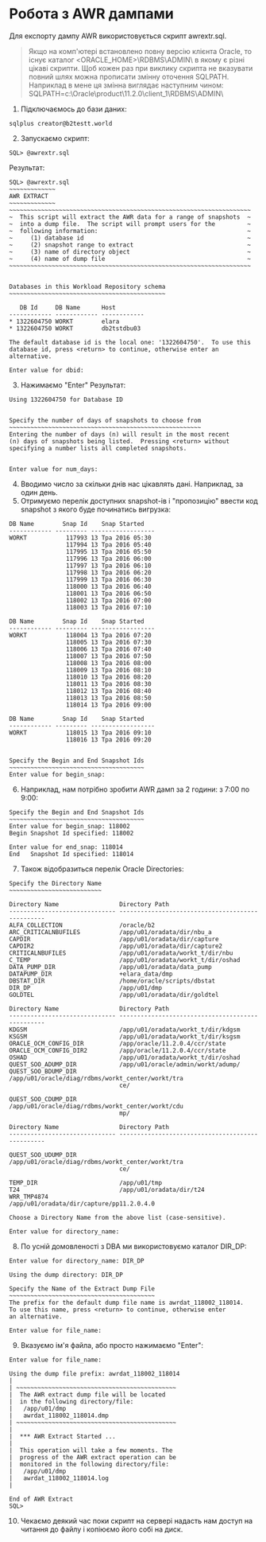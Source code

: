 # Робота з AWR дампами

Для експорту дампу AWR використовується скрипт awrextr.sql.

> Якщо на комп'ютері встановлено повну версію клієнта Oracle, то існує каталог <ORACLE_HOME>\RDBMS\ADMIN\ в якому є різні цікаві скрипти.
Щоб кожен раз при виклику скрипта не вказувати повний шлях можна прописати змінну оточення SQLPATH. 
> Наприклад в мене ця змінна виглядає наступним чином:
> SQLPATH=c:\Oracle\product\11.2.0\client_1\RDBMS\ADMIN\

1. Підключаємось до бази даних:
```
sqlplus creator@b2testt.world
```

2. Запускаємо скрипт:
```
SQL> @awrextr.sql
```
Результат:
```
SQL> @awrextr.sql
~~~~~~~~~~~~~
AWR EXTRACT
~~~~~~~~~~~~~
~~~~~~~~~~~~~~~~~~~~~~~~~~~~~~~~~~~~~~~~~~~~~~~~~~~~~~~~~~~~~~~~~~~~
~  This script will extract the AWR data for a range of snapshots  ~
~  into a dump file.  The script will prompt users for the         ~
~  following information:                                          ~
~     (1) database id                                              ~
~     (2) snapshot range to extract                                ~
~     (3) name of directory object                                 ~
~     (4) name of dump file                                        ~
~~~~~~~~~~~~~~~~~~~~~~~~~~~~~~~~~~~~~~~~~~~~~~~~~~~~~~~~~~~~~~~~~~~~


Databases in this Workload Repository schema
~~~~~~~~~~~~~~~~~~~~~~~~~~~~~~~~~~~~~~~~~~~~

   DB Id     DB Name      Host
------------ ------------ ------------
* 1322604750 WORKT        elara
* 1322604750 WORKT        db2tstdbu03

The default database id is the local one: '1322604750'.  To use this
database id, press <return> to continue, otherwise enter an alternative.

Enter value for dbid:
```
3. Нажимаємо "Enter"
Результат:
```
Using 1322604750 for Database ID


Specify the number of days of snapshots to choose from
~~~~~~~~~~~~~~~~~~~~~~~~~~~~~~~~~~~~~~~~~~~~~~~~~~~~~~
Entering the number of days (n) will result in the most recent
(n) days of snapshots being listed.  Pressing <return> without
specifying a number lists all completed snapshots.


Enter value for num_days:
```

4. Вводимо число за скільки днів нас цікавлять дані. Наприклад, за один день.
5. Отримуємо перелік доступних snapshot-ів і "пропозицію" ввести код snapshot з якого буде починатись вигрузка:
```
DB Name        Snap Id    Snap Started
------------ --------- ------------------
WORKT           117993 13 Тра 2016 05:30
                117994 13 Тра 2016 05:40
                117995 13 Тра 2016 05:50
                117996 13 Тра 2016 06:00
                117997 13 Тра 2016 06:10
                117998 13 Тра 2016 06:20
                117999 13 Тра 2016 06:30
                118000 13 Тра 2016 06:40
                118001 13 Тра 2016 06:50
                118002 13 Тра 2016 07:00
                118003 13 Тра 2016 07:10

DB Name        Snap Id    Snap Started
------------ --------- ------------------
WORKT           118004 13 Тра 2016 07:20
                118005 13 Тра 2016 07:30
                118006 13 Тра 2016 07:40
                118007 13 Тра 2016 07:50
                118008 13 Тра 2016 08:00
                118009 13 Тра 2016 08:10
                118010 13 Тра 2016 08:20
                118011 13 Тра 2016 08:30
                118012 13 Тра 2016 08:40
                118013 13 Тра 2016 08:50
                118014 13 Тра 2016 09:00

DB Name        Snap Id    Snap Started
------------ --------- ------------------
WORKT           118015 13 Тра 2016 09:10
                118016 13 Тра 2016 09:20


Specify the Begin and End Snapshot Ids
~~~~~~~~~~~~~~~~~~~~~~~~~~~~~~~~~~~~~~
Enter value for begin_snap:
```
6. Наприклад, нам потрібно зробити AWR дамп за 2 години: з 7:00 по 9:00:
```
Specify the Begin and End Snapshot Ids
~~~~~~~~~~~~~~~~~~~~~~~~~~~~~~~~~~~~~~
Enter value for begin_snap: 118002
Begin Snapshot Id specified: 118002

Enter value for end_snap: 118014
End   Snapshot Id specified: 118014
```
7. Також відобразиться перелік Oracle Directories:
```
Specify the Directory Name
~~~~~~~~~~~~~~~~~~~~~~~~~~

Directory Name                 Directory Path
------------------------------ -------------------------------------------------
ALFA_COLLECTION                /oracle/b2
ARC_CRITICALNBUFILES           /app/u01/oradata/dir/nbu_a
CAPDIR                         /app/u01/oradata/dir/capture
CAPDIR2                        /app/u01/oradata/dir/capture2
CRITICALNBUFILES               /app/u01/oradata/workt_t/dir/nbu
C_TEMP                         /app/u01/oradata/workt_t/dir/oshad
DATA_PUMP_DIR                  /app/u01/oradata/data_pump
DATAPUMP_DIR                   +elara_data/dmp
DBSTAT_DIR                     /home/oracle/scripts/dbstat
DIR_DP                         /app/u01/dmp
GOLDTEL                        /app/u01/oradata/dir/goldtel

Directory Name                 Directory Path
------------------------------ -------------------------------------------------
KDGSM                          /app/u01/oradata/workt_t/dir/kdgsm
KSGSM                          /app/u01/oradata/workt_t/dir/ksgsm
ORACLE_OCM_CONFIG_DIR          /app/oracle/11.2.0.4/ccr/state
ORACLE_OCM_CONFIG_DIR2         /app/oracle/11.2.0.4/ccr/state
OSHAD                          /app/u01/oradata/workt_t/dir/oshad
QUEST_SOO_ADUMP_DIR            /app/u01/oracle/admin/workt/adump/
QUEST_SOO_BDUMP_DIR            /app/u01/oracle/diag/rdbms/workt_center/workt/tra
                               ce/

QUEST_SOO_CDUMP_DIR            /app/u01/oracle/diag/rdbms/workt_center/workt/cdu
                               mp/

Directory Name                 Directory Path
------------------------------ -------------------------------------------------

QUEST_SOO_UDUMP_DIR            /app/u01/oracle/diag/rdbms/workt_center/workt/tra
                               ce/

TEMP_DIR                       /app/u01/tmp
T24                            /app/u01/oradata/dir/t24
WRR_TMP4874                    /app/u01/oradata/dir/capture/pp11.2.0.4.0

Choose a Directory Name from the above list (case-sensitive).

Enter value for directory_name:
```

8. По усній домовленості з DBA ми використовуємо каталог DIR_DP:
```
Enter value for directory_name: DIR_DP

Using the dump directory: DIR_DP

Specify the Name of the Extract Dump File
~~~~~~~~~~~~~~~~~~~~~~~~~~~~~~~~~~~~~~~~~
The prefix for the default dump file name is awrdat_118002_118014.
To use this name, press <return> to continue, otherwise enter
an alternative.

Enter value for file_name:
```

9. Вказуємо ім'я файла, або просто нажимаємо "Enter":
```
Enter value for file_name:

Using the dump file prefix: awrdat_118002_118014
|
| ~~~~~~~~~~~~~~~~~~~~~~~~~~~~~~~~~~~~~~~~~~~~~
|  The AWR extract dump file will be located
|  in the following directory/file:
|   /app/u01/dmp
|   awrdat_118002_118014.dmp
| ~~~~~~~~~~~~~~~~~~~~~~~~~~~~~~~~~~~~~~~~~~~~~
|
|  *** AWR Extract Started ...
|
|  This operation will take a few moments. The
|  progress of the AWR extract operation can be
|  monitored in the following directory/file:
|   /app/u01/dmp
|   awrdat_118002_118014.log
|

End of AWR Extract
SQL>
```

10. Чекаємо деякий час поки скрипт на сервері надасть нам доступ на читання до файлу і копіюємо його собі на диск.
